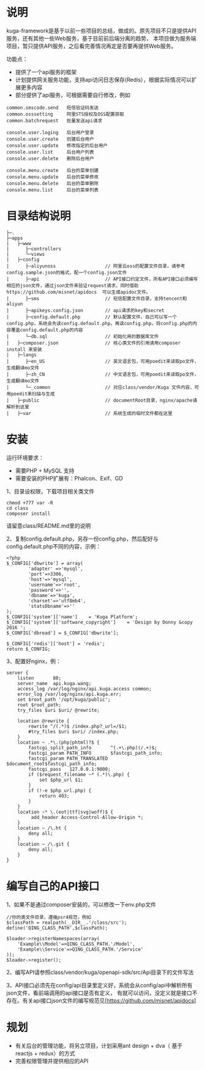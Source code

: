 # 说明
kuga-framework是基于以前一些项目的总结，做成的。原先项目不只是提供API服务，还有其他一些Web服务，基于目前前后端分离的趋势，
本项目做为服务端项目，暂只提供API服务，之后看完善情况再定是否要再提供Web服务。

功能点：
- 提供了一个api服务的框架
- 计划提供网关服务功能，支持api访问日志保存(Redis），根据实际情况可以扩展更多内容
- 部分提供了api服务，可根据需要自行修改，例如
```
common.smscode.send   短信验证码发送
common.osssetting     阿里STS授权及OSS配置获取
common.batchrequest   批量发送api请求

console.user.loging   后台用户登录
console.user.create   创建后台用户
console.user.update   修改指定的后台用户
console.user.list     后台用户列表
console.user.delete   删除后台用户

console.menu.create   后台的菜单创建
console.menu.update   后台的菜单修改
console.menu.delete   后台的菜单删除
console.menu.list     后台的菜单列表
```

# 目录结构说明
```
├─.
├─apps
|   ├─www
|      ├─controllers
|      └─views
|   ├─config
|      ├─aliyunoss                  // 阿里云oss的配置文件目录，请参考config.sample.json的格式，配一个config.json文件
|      ├─api                        // API接口约定文件，所有API接口必须编写相应的json文件，通过json文件来验证request请求，同时借助 https://github.com/misnet/apidocs  可以生成apidoc文件。
|      ├─sms                        // 短信配置文件目录，支持tencent和aliyun
|      ├─apikeys.config.json        // api请求的key和secret
|      ├─config.default.php         // 默认配置文件，自己可以写一个config.php，系统会先读config.default.php，再读config.php，将config.php的内容覆盖config.default.php的内容
|      └─db.sql                     // 初始化用的数据库文件
|   ├─composer.json                 // 核心类文件的引用请用composer install 来安装
|   ├─langs
|      ├─en_US                      // 英文语言包，可用poedit来读取po文件，生成翻译mo文件
|      ├─zh_CN                      // 中文语言包，可用poedit来读取po文件，生成翻译mo文件
|      └─_common                    // 对应class/vendor/Kuga 文件内容，可用poedit来扫描与生成
|   ├─public                        // documentRoot目录，nginx/apache请解析到这里
|   ├─var                           // 系统生成的临时文件都在这里

```


# 安装

运行环境要求：
- 需要PHP + MySQL 支持
- 需要安装的PHP扩展有：Phalcon、Exif、GD


1、目录设权限，下载项目相关类文件
```
chmod +777 var -R
cd class
composer install
```
请留意class/README.md里的说明

2、复制config.default.php，另存一份config.php，然后配好与config.default.php不同的内容，示例：
```
<?php
$_CONFIG['dbwrite'] = array(
		'adapter' =>'mysql',
		'port'=>3306,
		'host'=>'mysql',
		'username'=>'root',
		'password'=>'',
		'dbname'=>'kuga',
        'charset'=>'utf8mb4',
        'statsDbname'=>''
);
$_CONFIG['system']['name']    = 'Kuga Platform';
$_CONFIG['system']['software_copyright']    = 'Design by Donny &copy 2016 ';
$_CONFIG['dbread'] = $_CONFIG['dbwrite'];

$_CONFIG['redis']['host'] = 'redis';
return $_CONFIG;
```

3、配置好nginx，例：
```
server {
    listen       80;
    server_name  api.kuga.wang;
    access_log /var/log/nginx/api.kuga.access common;
    error_log /var/log/nginx/api.kuga.err;
    set $root_path '/opt/kuga/public';
    root $root_path;
    try_files $uri $uri/ @rewrite;

    location @rewrite {
        rewrite ^/(.*)$ /index.php?_url=/$1;
        #try_files $uri $uri/ /index.php;
    }
    location ~ .*\.(php|phtml)?$ {
        fastcgi_split_path_info       ^(.+\.php)(/.+)$;
        fastcgi_param PATH_INFO       $fastcgi_path_info;
        fastcgi_param PATH_TRANSLATED $document_root$fastcgi_path_info;
        fastcgi_pass   127.0.0.1:9000;
        if ($request_filename ~* (.*)\.php) {
            set $php_url $1;
        }
        if (!-e $php_url.php) {
            return 403;
        }
    }
    location ~* \.(eot|ttf|svg|woff)$ {
         add_header Access-Control-Allow-Origin *;
    }
    location ~ /\.ht {
        deny all;
    }
    location ~ /\.git {
        deny all;
    }
}
```

# 编写自己的API接口

1、如果不是通过composer安装的，可以修改一下env.php文件
```
//你的类文件目录，遵循psr4规范，例如
$classPath = realpath(__DIR__.'/class/src');
define('QING_CLASS_PATH',$classPath);

$loader->registerNamespaces(array(
    'Example\\Model'=>QING_CLASS_PATH.'/Model',
    'Example\\Service'=>QING_CLASS_PATH.'/Service'
));
$loader->register();
```

2、编写API请参照class/vendor/kuga/openapi-sdk/src/Api目录下的文件写法

3、API接口必须先在config/api目录里定义好，系统会从config/api中解析所有json文件，看前端调用的api接口是否有定义，
有就可以访问，没定义就是接口不存在。有关api接口json文件的编写规范见[https://github.com/misnet/apidocs]

# 规划
- 有关后台的管理功能，将另立项目，计划采用ant design + dva（ 基于reactjs + redux）的方式
- 完善权限管理并提供相应的API